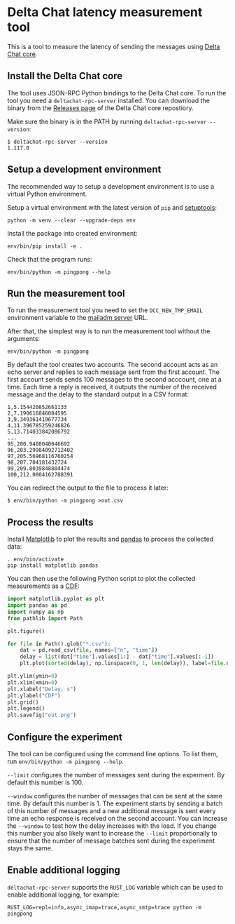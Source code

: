 # Delta Chat latency measurement tool

This is a tool to measure the latency of sending the messages
using [Delta Chat core](https://github.com/deltachat/deltachat-core-rust).

## Install the Delta Chat core

The tool uses JSON-RPC Python bindings to the Delta Chat core.
To run the tool you need a `deltachat-rpc-server` installed.
You can download the binary
from the [Releases page](https://github.com/deltachat/deltachat-core-rust/releases)
of the Delta Chat core repostiory.

Make sure the binary is in the PATH by running `deltachat-rpc-server --version`:
```
$ deltachat-rpc-server --version
1.117.0
```

## Setup a development environment

The recommended way to setup a development environment
is to use a virtual Python environment.

Setup a virtual environment with the latest version
of `pip` and [setuptools](https://setuptools.pypa.io/):
```
python -m venv --clear --upgrade-deps env
```

Install the package into created environment:
```
env/bin/pip install -e .
```

Check that the program runs:
```
env/bin/python -m pingpong --help
```

## Run the measurement tool

To run the measurement tool you need to set the `DCC_NEW_TMP_EMAIL` environment variable
to the [mailadm server](https://mailadm.readthedocs.io/) URL.

After that, the simplest way is to run the measurement tool without the arguments:
```
env/bin/python -m pingpong
```

By default the tool creates two accounts.
The second account acts as an echo server and replies to each message sent from the first account.
The first account sends sends 100 messages to the second acccount, one at a time.
Each time a reply is received, it outputs the number of the received message and the delay to the standard output in a CSV format:
```
1,5.154420852661133
2,7.190616846084595
3,9.349361419677734
4,11.396785259246826
5,13.714033842086792
...
95,200.9408040046692
96,203.29984092712402
97,205.56968116760254
98,207.704181432724
99,209.8039848804474
100,212.0004162788391
```

You can redirect the output to the file to process it later:
```
$ env/bin/python -m pingpong >out.csv
```

## Process the results

Install [Matplotlib](https://matplotlib.org/) to plot the results
and [pandas](https://pandas.pydata.org/) to process the collected data:
```
. env/bin/activate
pip install matplotlib pandas
```

You can then use the following Python script to plot the collected measurements as a [CDF](https://en.wikipedia.org/wiki/Cumulative_distribution_function):
```python
import matplotlib.pyplot as plt
import pandas as pd
import numpy as np
from pathlib import Path

plt.figure()

for file in Path().glob("*.csv"):
    dat = pd.read_csv(file, names=["n", "time"])
    delay = list(dat["time"].values[1:] - dat["time"].values[:-1])
    plt.plot(sorted(delay), np.linspace(0, 1, len(delay)), label=file.name)

plt.ylim(ymin=0)
plt.xlim(xmin=0)
plt.xlabel("Delay, s")
plt.ylabel("CDF")
plt.grid()
plt.legend()
plt.savefig("out.png")
```

## Configure the experiment

The tool can be configured using the command line options.
To list them, run `env/bin/python -m pingpong --help`.

`--limit` configures the number of messages sent during the experment.
By default this number is 100.

`--window` configures the number of messages that can be sent at the same time.
By default this number is 1.
The experiment starts by sending a batch of this number of messages
and a new additional message is sent every time an echo response is received on the second account.
You can increase the `--window` to test how the delay increases with the load.
If you change this number you also likely want to increase the `--limit` proportionally
to ensure that the number of message batches sent during the experiment stays the same.

## Enable additional logging

`deltachat-rpc-server` supports the `RUST_LOG` variable
which can be used to enable additional logging,
for example:
```
RUST_LOG=repl=info,async_imap=trace,async_smtp=trace python -m pingpong
```
